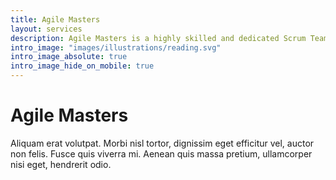 ```yaml
---
title: Agile Masters
layout: services
description: Agile Masters is a highly skilled and dedicated Scrum Team
intro_image: "images/illustrations/reading.svg"
intro_image_absolute: true
intro_image_hide_on_mobile: true
---
```


# Agile Masters

Aliquam erat volutpat. Morbi nisl tortor, dignissim eget efficitur vel, auctor non felis. Fusce quis viverra mi. Aenean quis massa pretium, ullamcorper nisi eget, hendrerit odio.
